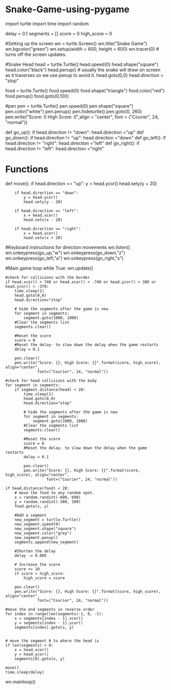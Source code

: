 # Snake-Game-using-pygame

import turtle
import time
import random

delay = 0.1
segments = []
score = 0
high_score = 0

#Setting up the screen
wn = turtle.Screen()
wn.title("Snake Game")
wn.bgcolor("green")
wn.setup(width = 600, height = 600)
wn.tracer(0) # turns off the screen updates.

#Snake Head
head = turtle.Turtle()
head.speed(0)
head.shape("square")
head.color("black")
head.penup() # usually the snake will draw on screen as it traverses so we use penup to avoid it.
head.goto(0,0)
head.direction = "stop"

food = turtle.Turtle()
food.speed(0)
food.shape("triangle")
food.color("red")
food.penup()
food.goto(0,100)

#pen
pen = turtle.Turtle()
pen.speed(0)
pen.shape("square")
pen.color("white")
pen.penup()
pen.hideturtle()
pen.goto(0, 260)
pen.write("Score: 0 High Score: 0",align = "center", font = ("Courier", 24, "normal"))


def go_up():
    if head.direction != "down":
        head.direction ="up"
def go_down():
    if head.direction != "up":
        head.direction ="down"
def go_left():
    if head.direction != "right":
        head.direction ="left"
def go_right():
    if head.direction != "left":
        head.direction ="right"


# Functions
def move():
        if head.direction == "up":
            y = head.ycor()
            head.sety(y + 20)

        if head.direction == "down":
            y = head.ycor()
            head.sety(y - 20)

        if head.direction == "left":
            x = head.xcor()
            head.setx(x - 20)

        if head.direction == "right":
            x = head.xcor()
            head.setx(x + 20)

#Keyboard instructions for direction movements
wn.listen()
wn.onkeypress(go_up,"w")
wn.onkeypress(go_down,"z")
wn.onkeypress(go_left,"a")
wn.onkeypress(go_right,"s")

#Main game loop
while True:
    wn.update()

    #check for collisions with the border
    if head.xcor() > 740 or head.xcor() < -740 or head.ycor() > 380 or head.ycor() < -370:
        time.sleep(1)
        head.goto(0,0)
        head.direction="stop"

        # hide the segments after the game is new
        for segment in segments:
            segment.goto(1000, 1000)
        #Clear the segments list
        segments.clear()

        #Reset the score
        score = 0
        #Reset the delay- to slow down the delay when the game restarts
        delay = 0.1

        pen.clear()
        pen.write("Score: {}, High Score: {}".format(score, high_score), align="center",
                  font=("Courier", 24, "normal"))

    #check for head collisions with the body
    for segment in segments:
        if segment.distance(head) < 20:
            time.sleep(1)
            head.goto(0,0)
            head.direction="stop"

            # hide the segments after the game is new
            for segment in segments:
                segment.goto(1000, 1000)
            #Clear the segments list
            segments.clear()

            #Reset the score
            score = 0
            #Reset the delay- to slow down the delay when the game restarts
            delay = 0.1

            pen.clear()
            pen.write("Score: {}, High Score: {}".format(score, high_score), align="center",
                      font=("Courier", 24, "normal"))

    if head.distance(food) < 20:
        # move the food to any random spot.
        x = random.randint(-600, 600)
        y = random.randint(-300, 300)
        food.goto(x, y)

        #Add a segment
        new_segment = turtle.Turtle()
        new_segment.speed(0)
        new_segment.shape("square")
        new_segment.color("grey")
        new_segment.penup()
        segments.append(new_segment)

        #Shorten the delay
        delay -= 0.005

        # Increase the score
        score += 10
        if score > high_score:
            high_score = score

        pen.clear()
        pen.write("Score: {}, High Score: {}".format(score, high_score), align="center",
                  font=("Courier", 24, "normal"))

    #move the end segments in reverse order
    for index in range(len(segments)-1, 0, -1):
        x = segments[index - 1].xcor()
        y = segments[index - 1].ycor()
        segments[index].goto(x, y)


    # move the segment 0 to where the head is
    if len(segments) > 0:
        x = head.xcor()
        y = head.ycor()
        segments[0].goto(x, y)

    move()
    time.sleep(delay)

wn.mainloop()
